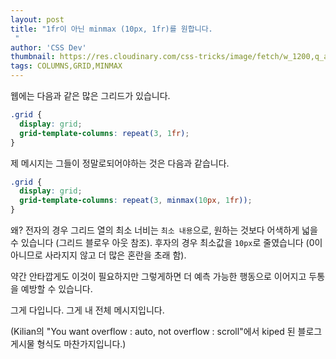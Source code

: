 ```yaml
---
layout: post
title: "1fr이 아닌 minmax (10px, 1fr)를 원합니다.
 "
author: 'CSS Dev'
thumbnail: https://res.cloudinary.com/css-tricks/image/fetch/w_1200,q_auto,f_auto/https://css-tricks.com/wp-content/uploads/2021/01/Untitled.jpg
tags: COLUMNS,GRID,MINMAX
---
```



웹에는 다음과 같은 많은 그리드가 있습니다.
 

```css
.grid {
  display: grid;
  grid-template-columns: repeat(3, 1fr);
}
```

제 메시지는 그들이 정말로되어야하는 것은 다음과 같습니다.
 

```css
.grid {
  display: grid;
  grid-template-columns: repeat(3, minmax(10px, 1fr));
}
```

왜?
 전자의 경우 그리드 열의 최소 너비는 `최소 내용`으로, 원하는 것보다 어색하게 넓을 수 있습니다 (그리드 블로우 아웃 참조).
 후자의 경우 최소값을 `10px`로 줄였습니다 (0이 아니므로 사라지지 않고 더 많은 혼란을 초래 함).
 

약간 안타깝게도 이것이 필요하지만 그렇게하면 더 예측 가능한 행동으로 이어지고 두통을 예방할 수 있습니다.
 

그게 다입니다.
 그게 내 전체 메시지입니다.
 

(Kilian의 "You want overflow : auto, not overflow : scroll"에서 kiped 된 블로그 게시물 형식도 마찬가지입니다.)
 